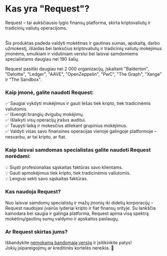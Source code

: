 # Kas yra "Request"?

Request – tai aukščiausio lygio finansų platforma, skirta kriptovaliutų ir tradicinių valiutų operacijoms.\
​

Šis produktas padeda valdyti mokėtinas ir gautinas sumas, apskaitą, darbo užmokestį, išlaidas bei lanksčius kriptovaliutų ir tradicinių valiutų mokėjimus įmonėms, smulkiam ir vidutiniam verslui bei laisvai samdomiems specialistams daugiau nei 190 šalių.

Request pasitiki daugiau nei 2 000 organizacijų, įskaitant "Balderton", "Deloitte", "Ledger", "AAVE", "OpenZeppelin", "PwC", "The Graph", "Xange" ir "The Sandbox".

### Kaip įmonė, galite naudoti Request: <a href="#h_3fc2bef9ee" id="h_3fc2bef9ee"></a>

✅ Saugiai vykdyti mokėjimus ir gauti lėšas tiek kripto, tiek tradicinėmis valiutomis.\
✅ Išvengti brangių dvigubų mokėjimų.\
✅ Išlaikyti visų operacijų įrašus auditui.\
✅ Taupyti laiką ir mokesčius atliekant grupinius mokėjimus.\
✅ Valdyti visas savo finansines operacijas vienoje galingoje platformoje – nesvarbu, ar tai kripto, ar fiat.

### Kaip laisvai samdomas specialistas galite naudoti Request norėdami: <a href="#h_26e1e618bc" id="h_26e1e618bc"></a>

💡 Siųsti profesionalias sąskaitas faktūras savo klientams.\
💡 Gauti apmokėjimus tiek kripto, tiek tradicinėmis valiutomis.\
💡 Lengvai sekti savo sąskaitas faktūras.

### Kas naudoja Request? <a href="#h_5d26f4c44d" id="h_5d26f4c44d"></a>

Nuo laisvai samdomų specialistų ir mažų įmonių iki didelių korporacijų – Request naudojasi įvairūs lyderiai kripto ir fiat finansų srityje. Su lankščia kainodara bei saugia ir galinga platforma, Request apima visą spektrą mokėtinų/gautinų sumų valdymo ir apskaitos paslaugų.

### Ar Request skirtas jums? <a href="#h_e96f779e93" id="h_e96f779e93"></a>

Išbandykite [nemokamą bandomąją versiją](https://www.request.finance/pricing) ir įsitikinkite patys!\
Jokių įsipareigojimų ar kreditinės kortelės nereikia. 🚀
